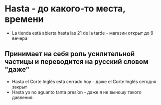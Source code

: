 # Hasta - до какого-то места, времени
* La tienda está abierta hasta las 21 de la tarde - магазин открыт до 9 вечера
## Принимает на себя роль усилительной частицы и переводится на русский словом "даже"
  * Hasta el Corte Inglés está cerrado hoy - даже el Corte Inglés сегодня закрыт
  * Hasta yo no aguanto tanta presíon - даже я не выношу такого давления

